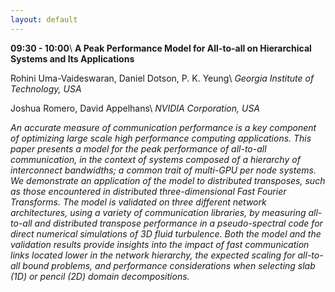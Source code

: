 ```yaml
---
layout: default
---
```


**09:30 - 10:00**\\
**A Peak Performance Model for All-to-all on Hierarchical Systems and Its Applications**

Rohini Uma-Vaideswaran, Daniel Dotson, P. K. Yeung\\
_Georgia Institute of Technology, USA_

Joshua Romero, David Appelhans\\
_NVIDIA Corporation, USA_

_An accurate measure of communication performance is a key component of optimizing large scale high performance computing applications. This paper presents a model for the peak performance of all-to-all communication, in the context of systems composed of a hierarchy of interconnect bandwidths; a common trait of multi-GPU per node systems. We demonstrate an application of the model to distributed transposes, such as those encountered in distributed three-dimensional Fast Fourier Transforms. The model is validated on three different network architectures, using a variety of communication libraries, by measuring all-to-all and distributed transpose performance in a pseudo-spectral code for direct numerical simulations of 3D fluid turbulence. Both the model and the validation results provide insights into the impact of fast communication links located lower in the network hierarchy, the expected scaling for all-to-all bound problems, and performance considerations when selecting slab (1D) or pencil (2D) domain decompositions._